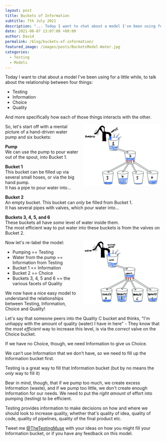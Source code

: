```yaml
---
layout: post
title: Buckets of Information
subtitle: 7th July 2021
description: "... Today I want to chat about a model I've been using for a little while, to talk about the relationship between four things - Testing, Information, Choice, and Quality. More specifically, how each of those things interacts with the other..."
date: 2021-06-07 13:07:00 +00:00
author: David
permalink: /blog/buckets-of-information/
featured_image: /images/posts/BucketsModel-Water.jpg
categories:
  - Testing
  - Models
---
```


Today I want to chat about a model I've been using for a little while, to talk about the relationship between four things:
- Testing
- Information
- Choice
- Quality

And more specifically how each of those things interacts with the other.

<img src="/images/posts/BucketsModel-Water.jpg" alt="Hand-drawn picture depicting several buckets and pipes. The bottom of each bucket connects to a lower bucket via a pipe" style="float:right; margin-left: 10px; width:50%;" />

So, let's start off with a mental picture of a hand-driven water pump and six buckets:

**Pump**
<br />We can use the pump to pour water out of the spout, into Bucket 1.

**Bucket 1**
<br />This bucket can be filled up via several small hoses, or via the big hand pump.
<br />It has a pipe to pour water into...

**Bucket 2**
<br />An empty bucket. This bucket can _only_ be filled from Bucket 1.
<br />It has several pipes with valves, which pour water into...

**Buckets 3, 4, 5, and 6**
<br />These buckets all have _some_ level of water inside them.
<br />The most efficient way to put water into these buckets is from the valves on Bucket 2.

<img src="/images/posts/BucketsModel-Testing.jpg" alt="Hand-drawn picture depicting several buckets and pipes. The bottom of each bucket connects to a lower bucket via a pipe" style="float:right; margin-left: 10px; width:50%;" />

Now let's re-label the model:
- Pumping == Testing
- Water from the pump == Information from Testing
- Bucket 1 == Information
- Bucket 2 == Choice
- Buckets 3, 4, 5 and 6 == the various facets of Quality

We now have a nice easy model to understand the relationships between Testing, Information, Choice and Quality!

Let's say that someone peers into the Quality C bucket and thinks, "I'm unhappy with the amount of quality (water) I have in here" - They know that the _most efficient_ way to increase this level, is via the _correct_ valve on the Choice bucket.

If we have no Choice, though, we need Information to give us Choice.

We can’t use Information that we don’t have, so we need to fill up the Information bucket first.

Testing is a great way to fill that Information bucket (but by no means the _only_ way to fill it)

Bear in mind, though, that if we pump too much, we create excess Information (waste), and if we pump too little, we don't create enough Information for our needs. We need to put the _right amount_ of effort into pumping (testing) to be efficient.

Testing provides information to make decisions on how and where we should look to increase quality, whether that's quality of idea, quality of code, quality of pipelines, quality of the final product etc.

Tweet me [@TheTestingMuse](https://twitter.com/TheTestingMuse) with your ideas on how you might fill your Information bucket, or if you have any feedback on this model.
